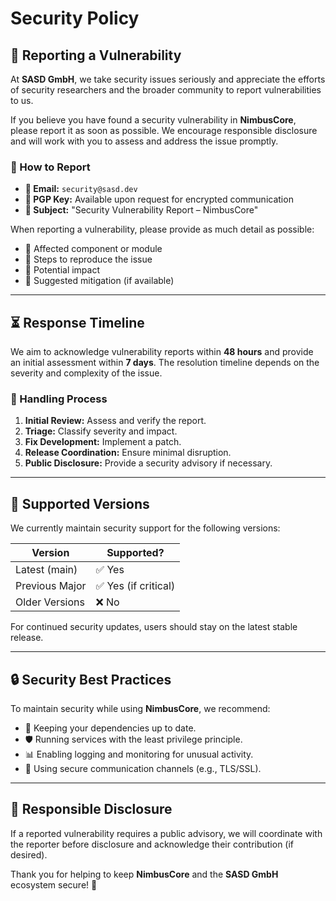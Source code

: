 # Security Policy

## 📢 Reporting a Vulnerability

At **SASD GmbH**, we take security issues seriously and appreciate the efforts of security researchers and the broader community to report vulnerabilities to us.

If you believe you have found a security vulnerability in **NimbusCore**, please report it as soon as possible. We encourage responsible disclosure and will work with you to assess and address the issue promptly.

### 📝 How to Report

- **📧 Email:** `security@sasd.dev`
- **🔑 PGP Key:** Available upon request for encrypted communication
- **📌 Subject:** "Security Vulnerability Report – NimbusCore"

When reporting a vulnerability, please provide as much detail as possible:

- 📌 Affected component or module
- 📌 Steps to reproduce the issue
- 📌 Potential impact
- 📌 Suggested mitigation (if available)

---

## ⏳ Response Timeline

We aim to acknowledge vulnerability reports within **48 hours** and provide an initial assessment within **7 days**. The resolution timeline depends on the severity and complexity of the issue.

### 🔄 Handling Process

1. **Initial Review:** Assess and verify the report.
2. **Triage:** Classify severity and impact.
3. **Fix Development:** Implement a patch.
4. **Release Coordination:** Ensure minimal disruption.
5. **Public Disclosure:** Provide a security advisory if necessary.

---

## 📌 Supported Versions

We currently maintain security support for the following versions:

| Version        | Supported?           |
| -------------- | -------------------- |
| Latest (main)  | ✅ Yes               |
| Previous Major | ✅ Yes (if critical) |
| Older Versions | ❌ No                |

For continued security updates, users should stay on the latest stable release.

---

## 🔒 Security Best Practices

To maintain security while using **NimbusCore**, we recommend:

- 🔄 Keeping your dependencies up to date.
- 🛡 Running services with the least privilege principle.
- 📊 Enabling logging and monitoring for unusual activity.
- 🔐 Using secure communication channels (e.g., TLS/SSL).

---

## 🤝 Responsible Disclosure

If a reported vulnerability requires a public advisory, we will coordinate with the reporter before disclosure and acknowledge their contribution (if desired).

Thank you for helping to keep **NimbusCore** and the **SASD GmbH** ecosystem secure! 🚀
